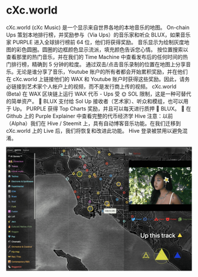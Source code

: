# cXc.world

cXc.world (cXc Music) 是一个显示来自世界各地的本地音乐的地图。 On-chain Ups 策划本地排行榜，并奖励参与（Via Ups）的音乐家和听众 BLUX，如果音乐家 PURPLE 进入全球排行榜前 64 位，他们将获得奖励。
音乐显示为绘制灰度地图的彩色圆圈。圆圈的边框颜色显示流派，填充颜色告诉您心情。
按位置搜索以查看那里的热门音乐，并在我们的 Time Machine 中查看发布后的任何时间的热门排行榜，精确到 5 分钟的粒度。
通过双击/点击音乐录制的位置在地图上分享音乐。无论是谁分享了音乐，Youtube 账户的所有者都会开始累积奖励，并在他们在 cXc.world 上链接他们的 WAX 和 Youtube 账户时获得这些奖励。因此，请务必链接到艺术家个人帐户上的视频，而不是发行商上传的视频。
cXc.world (Beta) 在 WAX 区块链上运行
WAX 代币 - Ups 受 🌞 SOL 限制，这是一种可替代的简单资产。 🔵   BLUX 支付给 Sol Up 接收者（艺术家）、听众和模组，也可以用于 Up。      PURPLE 获得 Top Charts 奖励，并且可以每天进行质押 🔵  BLUX。
🧠   在 Github 上的 Purple Explainer 中查看完整的代币经济学
Hive 注意：以前（Alpha）我们在 Hive / Steemit 上，具有自动博客音乐功能。在我们迁移到 cXc.world 上的 Live 后，我们将恢复和改进此功能。 Hive 登录被禁用以避免混淆。

![cxcworld-dapp-social-wax-image1_1d30f82238be4e63f74407236499eb95](cxcworld-dapp-social-wax-image1_1d30f82238be4e63f74407236499eb95.png)

